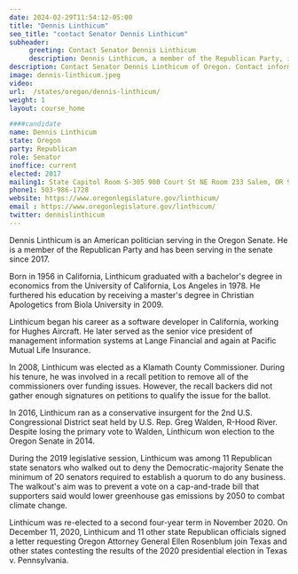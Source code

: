 ```yaml
---
date: 2024-02-29T11:54:12-05:00
title: "Dennis Linthicum"
seo_title: "contact Senator Dennis Linthicum"
subheader:
     greeting: Contact Senator Dennis Linthicum
     description: Dennis Linthicum, a member of the Republican Party, is an American politician serving in the Oregon Senate, representing District 28. He assumed office in 2017.
description: Contact Senator Dennis Linthicum of Oregon. Contact information for Dennis Linthicum includes email address, phone number, and mailing address.
image: dennis-linthicum.jpeg
video:
url:  /states/oregon/dennis-linthicum/
weight: 1
layout: course_home

####candidate
name: Dennis Linthicum
state: Oregon
party: Republican
role: Senator
inoffice: current
elected: 2017
mailing1: State Capitol Room S-305 900 Court St NE Room 233 Salem, OR 97301
phone1: 503-986-1728
website: https://www.oregonlegislature.gov/linthicum/
email : https://www.oregonlegislature.gov/linthicum/
twitter: dennislinthicum
---
```


Dennis Linthicum is an American politician serving in the Oregon Senate. He is a member of the Republican Party and has been serving in the senate since 2017.

Born in 1956 in California, Linthicum graduated with a bachelor's degree in economics from the University of California, Los Angeles in 1978. He furthered his education by receiving a master's degree in Christian Apologetics from Biola University in 2009.

Linthicum began his career as a software developer in California, working for Hughes Aircraft. He later served as the senior vice president of management information systems at Lange Financial and again at Pacific Mutual Life Insurance.

In 2008, Linthicum was elected as a Klamath County Commissioner. During his tenure, he was involved in a recall petition to remove all of the commissioners over funding issues. However, the recall backers did not gather enough signatures on petitions to qualify the issue for the ballot.

In 2016, Linthicum ran as a conservative insurgent for the 2nd U.S. Congressional District seat held by U.S. Rep. Greg Walden, R-Hood River. Despite losing the primary vote to Walden, Linthicum won election to the Oregon Senate in 2014.

During the 2019 legislative session, Linthicum was among 11 Republican state senators who walked out to deny the Democratic-majority Senate the minimum of 20 senators required to establish a quorum to do any business. The walkout's aim was to prevent a vote on a cap-and-trade bill that supporters said would lower greenhouse gas emissions by 2050 to combat climate change.

Linthicum was re-elected to a second four-year term in November 2020. On December 11, 2020, Linthicum and 11 other state Republican officials signed a letter requesting Oregon Attorney General Ellen Rosenblum join Texas and other states contesting the results of the 2020 presidential election in Texas v. Pennsylvania.
